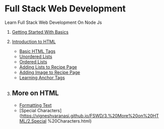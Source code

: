 # Full Stack Web Development
Learn Full Stack Web Development On Node Js

1. [Getting Started With Basics](https://vigneshvaranasi.github.io/FSWD/1.%20Getting%20Started%20with%20Basics!/1.index.html)

2. [Introduction to HTML](https://vigneshvaranasi.github.io/FSWD/2.%20Intro%20to%20HTML/1.Creating%20First%20HTML%20Page.html)
      - [Basic HTML Tags](https://vigneshvaranasi.github.io/FSWD/2.%20Intro%20to%20HTML/2.Basic%20HTML%20Tags.html)
      - [Unordered Lists](https://vigneshvaranasi.github.io/FSWD/2.%20Intro%20to%20HTML/3.Unordered%20Lists.html)
      - [Ordered Lists](https://vigneshvaranasi.github.io/FSWD/2.%20Intro%20to%20HTML/4.Ordered%20List.html)
      - [Adding Lists to Recipe Page](https://vigneshvaranasi.github.io/FSWD/2.%20Intro%20to%20HTML/5.Adding%20Lists%20to%20Recipe%20Page.html)
      - [Adding Image to Recipe Page](https://vigneshvaranasi.github.io/FSWD/2.%20Intro%20to%20HTML/6.Adding%20Image%20to%20Recipe%20Page.html)
      - [Learning Anchor Tags](https://vigneshvaranasi.github.io/FSWD/2.%20Intro%20to%20HTML/7.Adding%20Anchor%20tag.html)

3.  ## More on HTML
      - [Formatting Text](https://vigneshvaranasi.github.io/FSWD/3.%20More%20on%20HTML/1.Formatting%20Text.html)
      - [Special Characters](https://vigneshvaranasi.github.io/FSWD/3.%20More%20on%20HTML/2.Special %20Characters.html)



